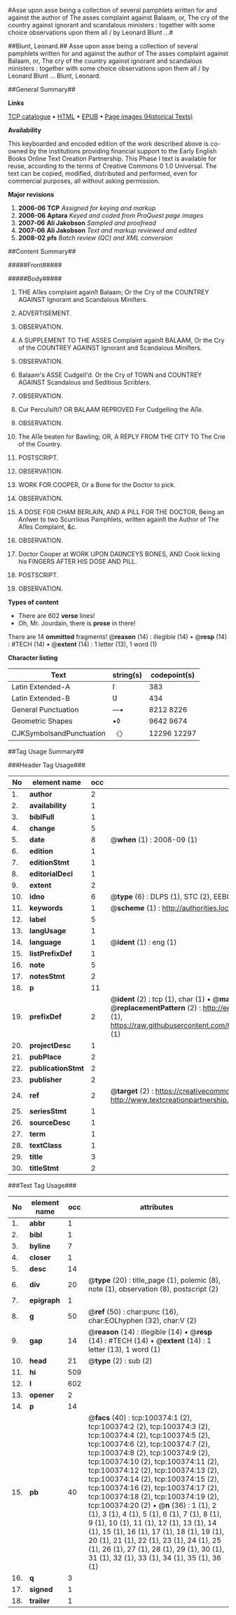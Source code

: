 #Asse upon asse being a collection of several pamphlets written for and against the author of The asses complaint against Balaam, or, The cry of the country against ignorant and scandalous ministers : together with some choice observations upon them all / by Leonard Blunt ...#

##Blunt, Leonard.##
Asse upon asse being a collection of several pamphlets written for and against the author of The asses complaint against Balaam, or, The cry of the country against ignorant and scandalous ministers : together with some choice observations upon them all / by Leonard Blunt ...
Blunt, Leonard.

##General Summary##

**Links**

[TCP catalogue](http://www.ota.ox.ac.uk/tcp/)  • 
[HTML](http://tei.it.ox.ac.uk/tcp/Texts-HTML/free/A28/A28487.html)  • 
[EPUB](http://tei.it.ox.ac.uk/tcp/Texts-EPUB/free/A28/A28487.epub) • 
[Page images (Historical Texts)](https://data.historicaltexts.jisc.ac.uk/view?pubId=eebo-13571634e&pageId=eebo-13571634e-100374-1)

**Availability**

This keyboarded and encoded edition of the
	       work described above is co-owned by the institutions
	       providing financial support to the Early English Books
	       Online Text Creation Partnership. This Phase I text is
	       available for reuse, according to the terms of Creative
	       Commons 0 1.0 Universal. The text can be copied,
	       modified, distributed and performed, even for
	       commercial purposes, all without asking permission.

**Major revisions**

1. __2006-06__ __TCP__ *Assigned for keying and markup*
1. __2006-06__ __Aptara__ *Keyed and coded from ProQuest page images*
1. __2007-06__ __Ali Jakobson__ *Sampled and proofread*
1. __2007-06__ __Ali Jakobson__ *Text and markup reviewed and edited*
1. __2008-02__ __pfs__ *Batch review (QC) and XML conversion*

##Content Summary##

#####Front#####

#####Body#####

1. THE
Aſſes complaint againſt Balaam;
Or the Cry of the
COUNTREY
AGAINST
Ignorant and Scandalous Miniſters.

1. ADVERTISEMENT.

1. OBSERVATION.

1. A SUPPLEMENT
TO THE
ASSES Complaint againſt BALAAM,
Or the Cry of the
COUNTREY
AGAINST
Ignorant and Scandalous Miniſters.

1. OBSERVATION.

1. Balaam's ASSE Cudgell'd.
Or the Cry of
TOWN and COUNTREY
AGAINST
Scandalous and Seditious Scriblers.

1. OBSERVATION.

1. Cur Percuſsiſti?
OR
BALAAM
REPROVED
For Cudgelling the Aſſe.

1. OBSERVATION.

1. The Aſſe beaten for Bawling;
OR, A
REPLY
FROM
THE CITY
TO
The Crie of the Country.

1. POSTSCRIPT.

1. OBSERVATION.

1. WORK
FOR
COOPER,
Or a Bone for the
Doctor to pick.

1. OBSERVATION.

1. A DOSE
FOR
CHAM BERLAIN,
AND
A PILL
FOR THE
DOCTOR,
Being an Anſwer to two Scurrilous
Pamphlets, written againſt the
Author of
The Aſſes Complaint, &c.

1. OBSERVATION.

1. Doctor Cooper at
WORK
UPON
DAƲNCEYS BONES,
AND
Cook licking his FINGERS
AFTER HIS
DOSE AND PILL.

1. POSTSCRIPT.

1. OBSERVATION.

**Types of content**

  * There are 602 **verse** lines!
  * Oh, Mr. Jourdain, there is **prose** in there!

There are 14 **ommitted** fragments! 
 @__reason__ (14) : illegible (14)  •  @__resp__ (14) : #TECH (14)  •  @__extent__ (14) : 1 letter (13), 1 word (1)

**Character listing**


|Text|string(s)|codepoint(s)|
|---|---|---|
|Latin Extended-A|ſ|383|
|Latin Extended-B|Ʋ|434|
|General Punctuation|—•|8212 8226|
|Geometric Shapes|▪◊|9642 9674|
|CJKSymbolsandPunctuation|〈〉|12296 12297|

##Tag Usage Summary##

###Header Tag Usage###

|No|element name|occ|attributes|
|---|---|---|---|
|1.|__author__|2||
|2.|__availability__|1||
|3.|__biblFull__|1||
|4.|__change__|5||
|5.|__date__|8| @__when__ (1) : 2008-09 (1)|
|6.|__edition__|1||
|7.|__editionStmt__|1||
|8.|__editorialDecl__|1||
|9.|__extent__|2||
|10.|__idno__|6| @__type__ (6) : DLPS (1), STC (2), EEBO-CITATION (1), OCLC (1), VID (1)|
|11.|__keywords__|1| @__scheme__ (1) : http://authorities.loc.gov/ (1)|
|12.|__label__|5||
|13.|__langUsage__|1||
|14.|__language__|1| @__ident__ (1) : eng (1)|
|15.|__listPrefixDef__|1||
|16.|__note__|5||
|17.|__notesStmt__|2||
|18.|__p__|11||
|19.|__prefixDef__|2| @__ident__ (2) : tcp (1), char (1)  •  @__matchPattern__ (2) : ([0-9\-]+):([0-9IVX]+) (1), (.+) (1)  •  @__replacementPattern__ (2) : http://eebo.chadwyck.com/downloadtiff?vid=$1&page=$2 (1), https://raw.githubusercontent.com/textcreationpartnership/Texts/master/tcpchars.xml#$1 (1)|
|20.|__projectDesc__|1||
|21.|__pubPlace__|2||
|22.|__publicationStmt__|2||
|23.|__publisher__|2||
|24.|__ref__|2| @__target__ (2) : https://creativecommons.org/publicdomain/zero/1.0/ (1), http://www.textcreationpartnership.org/docs/. (1)|
|25.|__seriesStmt__|1||
|26.|__sourceDesc__|1||
|27.|__term__|1||
|28.|__textClass__|1||
|29.|__title__|3||
|30.|__titleStmt__|2||


###Text Tag Usage###

|No|element name|occ|attributes|
|---|---|---|---|
|1.|__abbr__|1||
|2.|__bibl__|1||
|3.|__byline__|7||
|4.|__closer__|1||
|5.|__desc__|14||
|6.|__div__|20| @__type__ (20) : title_page (1), polemic (8), note (1), observation (8), postscript (2)|
|7.|__epigraph__|1||
|8.|__g__|50| @__ref__ (50) : char:punc (16), char:EOLhyphen (32), char:V (2)|
|9.|__gap__|14| @__reason__ (14) : illegible (14)  •  @__resp__ (14) : #TECH (14)  •  @__extent__ (14) : 1 letter (13), 1 word (1)|
|10.|__head__|21| @__type__ (2) : sub (2)|
|11.|__hi__|509||
|12.|__l__|602||
|13.|__opener__|2||
|14.|__p__|14||
|15.|__pb__|40| @__facs__ (40) : tcp:100374:1 (2), tcp:100374:2 (2), tcp:100374:3 (2), tcp:100374:4 (2), tcp:100374:5 (2), tcp:100374:6 (2), tcp:100374:7 (2), tcp:100374:8 (2), tcp:100374:9 (2), tcp:100374:10 (2), tcp:100374:11 (2), tcp:100374:12 (2), tcp:100374:13 (2), tcp:100374:14 (2), tcp:100374:15 (2), tcp:100374:16 (2), tcp:100374:17 (2), tcp:100374:18 (2), tcp:100374:19 (2), tcp:100374:20 (2)  •  @__n__ (36) : 1 (1), 2 (1), 3 (1), 4 (1), 5 (1), 6 (1), 7 (1), 8 (1), 9 (1), 10 (1), 11 (1), 12 (1), 13 (1), 14 (1), 15 (1), 16 (1), 17 (1), 18 (1), 19 (1), 20 (1), 21 (1), 22 (1), 23 (1), 24 (1), 25 (1), 26 (1), 27 (1), 28 (1), 29 (1), 30 (1), 31 (1), 32 (1), 33 (1), 34 (1), 35 (1), 36 (1)|
|16.|__q__|3||
|17.|__signed__|1||
|18.|__trailer__|1||
